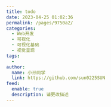 ```yaml
---
title: todo
date: 2023-04-25 01:02:36
permalink: /pages/9750a2/
categories:
  - Web开发
  - 可视化
  - 可视化基础
  - 视觉呈现
tags:
  - 
author: 
  name: 小孙同学
  link: https://github.com/sun0225SUN
feed: 
  enable: true
  description: 请更改描述
---
```

